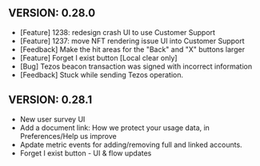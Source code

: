 ## VERSION: 0.28.0
- [Feature] 1238: redesign crash UI to use Customer Support
- [Feature] 1237: move NFT rendering issue UI into Customer Support
- [Feedback] Make the hit areas for the "Back" and "X" buttons larger
- [Feature] Forget I exist button [Local clear only]
- [Bug] Tezos beacon transaction was signed with incorrect information
- [Feedback] Stuck while sending Tezos operation.


## VERSION: 0.28.1
- New user survey UI
- Add a document link: How we protect your usage data, in Preferences/Help us improve
- Apdate metric events for adding/removing full and linked accounts.
- Forget I exist button - UI & flow updates
